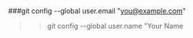 #
###git config --global user.email "you@example.com"
>>   git config --global user.name "Your Name  